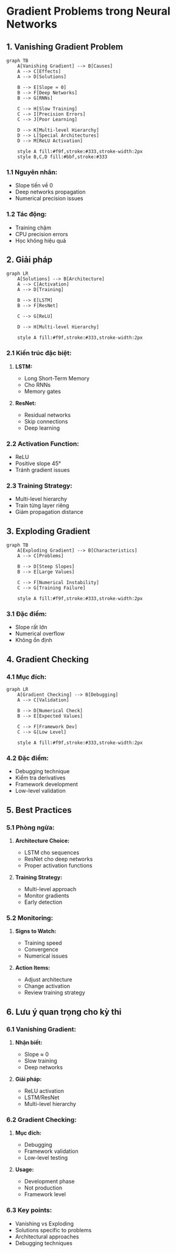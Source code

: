 # Gradient Problems trong Neural Networks

## 1. Vanishing Gradient Problem

```mermaid
graph TB
    A[Vanishing Gradient] --> B[Causes]
    A --> C[Effects]
    A --> D[Solutions]
    
    B --> E[Slope ≈ 0]
    B --> F[Deep Networks]
    B --> G[RNNs]
    
    C --> H[Slow Training]
    C --> I[Precision Errors]
    C --> J[Poor Learning]
    
    D --> K[Multi-level Hierarchy]
    D --> L[Special Architectures]
    D --> M[ReLU Activation]
    
    style A fill:#f9f,stroke:#333,stroke-width:2px
    style B,C,D fill:#bbf,stroke:#333
```

### 1.1 Nguyên nhân:
- Slope tiến về 0
- Deep networks propagation
- Numerical precision issues

### 1.2 Tác động:
- Training chậm
- CPU precision errors
- Học không hiệu quả

## 2. Giải pháp

```mermaid
graph LR
    A[Solutions] --> B[Architecture]
    A --> C[Activation]
    A --> D[Training]
    
    B --> E[LSTM]
    B --> F[ResNet]
    
    C --> G[ReLU]
    
    D --> H[Multi-level Hierarchy]
    
    style A fill:#f9f,stroke:#333,stroke-width:2px
```

### 2.1 Kiến trúc đặc biệt:
1. **LSTM:**
   - Long Short-Term Memory
   - Cho RNNs
   - Memory gates

2. **ResNet:**
   - Residual networks
   - Skip connections
   - Deep learning

### 2.2 Activation Function:
- ReLU
- Positive slope 45°
- Tránh gradient issues

### 2.3 Training Strategy:
- Multi-level hierarchy
- Train từng layer riêng
- Giảm propagation distance

## 3. Exploding Gradient

```mermaid
graph TB
    A[Exploding Gradient] --> B[Characteristics]
    A --> C[Problems]
    
    B --> D[Steep Slopes]
    B --> E[Large Values]
    
    C --> F[Numerical Instability]
    C --> G[Training Failure]
    
    style A fill:#f9f,stroke:#333,stroke-width:2px
```

### 3.1 Đặc điểm:
- Slope rất lớn
- Numerical overflow
- Không ổn định

## 4. Gradient Checking

### 4.1 Mục đích:
```mermaid
graph LR
    A[Gradient Checking] --> B[Debugging]
    A --> C[Validation]
    
    B --> D[Numerical Check]
    B --> E[Expected Values]
    
    C --> F[Framework Dev]
    C --> G[Low Level]
    
    style A fill:#f9f,stroke:#333,stroke-width:2px
```

### 4.2 Đặc điểm:
- Debugging technique
- Kiểm tra derivatives
- Framework development
- Low-level validation

## 5. Best Practices

### 5.1 Phòng ngừa:
1. **Architecture Choice:**
   - LSTM cho sequences
   - ResNet cho deep networks
   - Proper activation functions

2. **Training Strategy:**
   - Multi-level approach
   - Monitor gradients
   - Early detection

### 5.2 Monitoring:
1. **Signs to Watch:**
   - Training speed
   - Convergence
   - Numerical issues

2. **Action Items:**
   - Adjust architecture
   - Change activation
   - Review training strategy

## 6. Lưu ý quan trọng cho kỳ thi

### 6.1 Vanishing Gradient:
1. **Nhận biết:**
   - Slope ≈ 0
   - Slow training
   - Deep networks

2. **Giải pháp:**
   - ReLU activation
   - LSTM/ResNet
   - Multi-level hierarchy

### 6.2 Gradient Checking:
1. **Mục đích:**
   - Debugging
   - Framework validation
   - Low-level testing

2. **Usage:**
   - Development phase
   - Not production
   - Framework level

### 6.3 Key points:
- Vanishing vs Exploding
- Solutions specific to problems
- Architectural approaches
- Debugging techniques